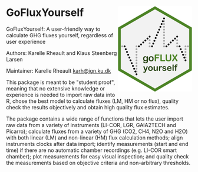 # GoFluxYourself <img src="man/figures/GoFluxYourself.png" align="right" width="200"/>
GoFluxYourself: A user-friendly way to calculate GHG fluxes yourself, regardless of user experience

Authors: Karelle Rheault and Klaus Steenberg Larsen

Maintainer: Karelle Rheault <karh@ign.ku.dk>

This package is meant to be "student proof", meaning that no extensive knowledge or experience is needed to import raw data into R, chose the best model to calculate fluxes (LM, HM or no flux), quality check the results objectively and obtain high quality flux estimates.

The package contains a wide range of functions that lets the user import raw data from a variety of instruments (LI-COR, LGR, GAIA2TECH and Picarro); calculate fluxes from a variety of GHG (CO2, CH4, N2O and H2O) with both linear (LM) and non-linear (HM) flux calculation methods; align instruments clocks after data import; identify measurements (start and end time) if there are no automatic chamber recordings (e.g. LI-COR smart chamber); plot measurements for easy visual inspection; and quality check the measurements based on objective criteria and non-arbitrary thresholds. 